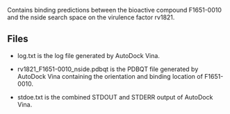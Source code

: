 Contains binding predictions between the bioactive compound F1651-0010 and the nside search space on the virulence factor rv1821.

## Files

- log.txt is the log file generated by AutoDock Vina.

- rv1821_F1651-0010_nside.pdbqt is the PDBQT file generated by AutoDock Vina containing the orientation and binding location of F1651-0010.

- stdoe.txt is the combined STDOUT and STDERR output of AutoDock Vina.

